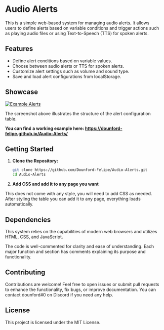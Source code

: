 # Audio Alerts

This is a simple web-based system for managing audio alerts. It allows users to define alerts based on variable conditions and trigger actions such as playing audio files or using Text-to-Speech (TTS) for spoken alerts.

## Features

- Define alert conditions based on variable values.
- Choose between audio alerts or TTS for spoken alerts.
- Customize alert settings such as volume and sound type.
- Save and load alert configurations from localStorage.

## Showcase

[![Example Alerts](https://i.imgur.com/SysvVpD.png)](https://i.imgur.com/SysvVpD.png)

The screenshot above illustrates the structure of the alert configuration table.

**You can find a working example here: https://dounford-felipe.github.io/Audio-Alerts/**

## Getting Started

1. **Clone the Repository:**

   ```bash
   git clone https://github.com/Dounford-Felipe/Audio-Alerts.git
   cd Audio-Alerts
   ```

2. **Add CSS and add it to any page you want**

This does not come with any style, you will need to add CSS as needed.
After styling the table you can add it to any page, everything loads automatically.

## Dependencies
This system relies on the capabilities of modern web browsers and utilizes HTML, CSS, and JavaScript.

The code is well-commented for clarity and ease of understanding. Each major function and section has comments explaining its purpose and functionality.

## Contributing
Contributions are welcome! Feel free to open issues or submit pull requests to enhance the functionality, fix bugs, or improve documentation.
You can contact dounford#0 on Discord if you need any help.

## License
This project is licensed under the MIT License.